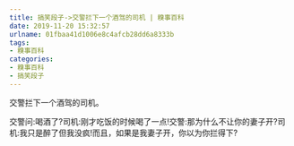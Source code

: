 ```yaml
---
title: 搞笑段子->交警拦下一个酒驾的司机 | 糗事百科
date: 2019-11-20 15:32:57
urlname: 01fbaa41d1006e8c4afcb28dd6a8333b
tags: 
- 糗事百科
categories:
- 糗事百科
- 搞笑段子
---
```

交警拦下一个酒驾的司机。

交警问:喝酒了?司机:刚才吃饭的时候喝了一点!交警:那为什么不让你的妻子开?司机:我只是醉了但我没疯!而且，如果是我妻子开，你以为你拦得下?


